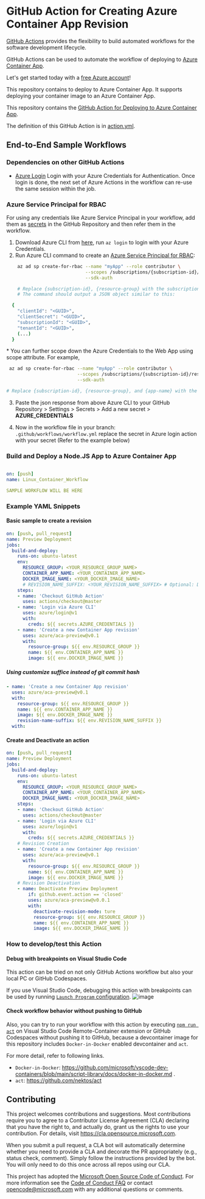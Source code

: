 # GitHub Action for Creating Azure Container App Revision

[GitHub Actions](https://help.github.com/en/articles/about-github-actions) provides the flexibility to build automated workflows for the software development lifecycle.

GitHub Actions can be used to automate the workflow of deploying to [Azure Container App](https://azure.microsoft.com/en-us/services/container-apps/).

Let's get started today with a [free Azure account](https://azure.com/free/open-source)!

This repository contains to deploy to Azure Container App. It supports deploying your container image to an Azure Container App.

This repository contains the [GitHub Action for Deploying to Azure Container App](./action.yml).

The definition of this GitHub Action is in [action.yml](./action.yml).

## End-to-End Sample Workflows

### Dependencies on other GitHub Actions

* [Azure Login](https://github.com/Azure/login) Login with your Azure Credentials for Authentication. Once login is done, the next set of Azure Actions in the workflow can re-use the same session within the job.

### Azure Service Principal for RBAC

For using any credentials like Azure Service Principal in your workflow, add them as [secrets](https://help.github.com/en/articles/virtual-enivronments-for-github-actions#creating-and-using-secrets-encrypted-variables) in the GitHub Repository and then refer them in the workflow.

1. Download Azure CLI from [here](https://docs.microsoft.com/en-us/cli/azure/install-azure-cli?view=azure-cli-latest), run `az login` to login with your Azure Credentials.
2. Run Azure CLI command to create an [Azure Service Principal for RBAC](https://docs.microsoft.com/en-us/azure/role-based-access-control/overview):

  ```bash
      az ad sp create-for-rbac --name "myApp" --role contributor \
                               --scopes /subscriptions/{subscription-id}/resourceGroups/{resource-group} \
                               --sdk-auth

      # Replace {subscription-id}, {resource-group} with the subscription, resource group details of the WebApp
      # The command should output a JSON object similar to this:

    {
      "clientId": "<GUID>",
      "clientSecret": "<GUID>",
      "subscriptionId": "<GUID>",
      "tenantId": "<GUID>",
      (...)
    }
  ```

  \* You can further scope down the Azure Credentials to the Web App using scope attribute. For example,

  ```bash
   az ad sp create-for-rbac --name "myApp" --role contributor \
                            --scopes /subscriptions/{subscription-id}/resourceGroups/{resource-group}/providers/Microsoft.Web/sites/{app-name} \
                            --sdk-auth

  # Replace {subscription-id}, {resource-group}, and {app-name} with the names of your subscription, resource group, and Azure Web App.
  ```

3. Paste the json response from above Azure CLI to your GitHub Repository > Settings > Secrets > Add a new secret > **AZURE_CREDENTIALS**

1. Now in the workflow file in your branch: `.github/workflows/workflow.yml` replace the secret in Azure login action with your secret (Refer to the example below)

### Build and Deploy a Node.JS App to Azure Container App

```yaml

on: [push]
name: Linux_Container_Workflow

SAMPLE WORKFLOW WILL BE HERE

```

### Example YAML Snippets

#### Basic sample to create a revision

```yaml
on: [push, pull_request]
name: Preview Deployment
jobs:
  build-and-deploy:
    runs-on: ubuntu-latest
    env:
      RESOURCE_GROUP: <YOUR_RESOURCE_GROUP_NAME>
      CONTAINER_APP_NAME: <YOUR_CONTAINER_APP_NAME>
      DOCKER_IMAGE_NAME: <YOUR_DOCKER_IMAGE_NAME>
      # REVISION_NAME_SUFFIX: <YOUR_REVISION_NAME_SUFFIX> # Optional: Default is github commit hash
    steps:
    - name: 'Checkout GitHub Action'
      uses: actions/checkout@master
    - name: 'Login via Azure CLI'
      uses: azure/login@v1
      with:
        creds: ${{ secrets.AZURE_CREDENTIALS }}
    - name: 'Create a new Container App revision'
      uses: azure/aca-preview@v0.1
      with:
        resource-group: ${{ env.RESOURCE_GROUP }}
        name: ${{ env.CONTAINER_APP_NAME }}
        image: ${{ env.DOCKER_IMAGE_NAME }}
```

##### Using customize suffice instead of git commit hash

```yaml
- name: 'Create a new Container App revision'
  uses: azure/aca-preview@v0.1
  with:
    resource-group: ${{ env.RESOURCE_GROUP }}
    name: ${{ env.CONTAINER_APP_NAME }}
    image: ${{ env.DOCKER_IMAGE_NAME }}
    revision-name-suffix: ${{ env.REVISION_NAME_SUFFIX }} 
  with:
```

#### Create and Deactivate an action

```yaml
on: [push, pull_request]
name: Preview Deployment
jobs:
  build-and-deploy:
    runs-on: ubuntu-latest
    env:
      RESOURCE_GROUP: <YOUR_RESOURCE_GROUP_NAME>
      CONTAINER_APP_NAME: <YOUR_CONTAINER_APP_NAME>
      DOCKER_IMAGE_NAME: <YOUR_DOCKER_IMAGE_NAME>
    steps:
    - name: 'Checkout GitHub Action'
      uses: actions/checkout@master
    - name: 'Login via Azure CLI'
      uses: azure/login@v1
      with:
        creds: ${{ secrets.AZURE_CREDENTIALS }}
    # Revision Creation
    - name: 'Create a new Container App revision'
      uses: azure/aca-preview@v0.1
      with:
        resource-group: ${{ env.RESOURCE_GROUP }}
        name: ${{ env.CONTAINER_APP_NAME }}
        image: ${{ env.DOCKER_IMAGE_NAME }}
    # Revision Deactivation
    - name: Deactivate Preview Deployment
        if: github.event.action == 'closed'
        uses: azure/aca-preview@v0.0.1
        with:
          deactivate-revision-mode: ture
          resource-group: ${{ env.RESOURCE_GROUP }}
          name: ${{ env.CONTAINER_APP_NAME }}
          image: ${{ env.DOCKER_IMAGE_NAME }}
```

### How to develop/test this Action

#### Debug with breakpoints on Visual Studio Code

This action can be tried on not only GitHub Actions workflow but also your local PC or GitHub Codespaces.

If you use Visual Studio Code, debugging this action with breakpoints can be used by running [`Launch Program` configuration](./.vscode/launch.json#L10).
![image](https://user-images.githubusercontent.com/4566555/189843026-61153630-4151-4e6c-8a1e-16163aec0910.png)

#### Check workflow behavior without pushing to GitHub

Also, you can try to run your workflow with this action by executing [`npm run act`](./package.json#L8) on Visual Studio Code Remote-Container extension or GitHub Codespaces without pushing it to GitHub, because a devcontainer image for this repository includes `Docker-in-Docker` enabled devcontainer and `act`.

For more detail, refer to following links.

* `Docker-in-Docker`: <https://github.com/microsoft/vscode-dev-containers/blob/main/script-library/docs/docker-in-docker.md> .
* `act`: <https://github.com/nektos/act>

## Contributing

This project welcomes contributions and suggestions.  Most contributions require you to agree to a
Contributor License Agreement (CLA) declaring that you have the right to, and actually do, grant us
the rights to use your contribution. For details, visit <https://cla.opensource.microsoft.com>.

When you submit a pull request, a CLA bot will automatically determine whether you need to provide
a CLA and decorate the PR appropriately (e.g., status check, comment). Simply follow the instructions
provided by the bot. You will only need to do this once across all repos using our CLA.

This project has adopted the [Microsoft Open Source Code of Conduct](https://opensource.microsoft.com/codeofconduct/).
For more information see the [Code of Conduct FAQ](https://opensource.microsoft.com/codeofconduct/faq/) or
contact [opencode@microsoft.com](mailto:opencode@microsoft.com) with any additional questions or comments.
